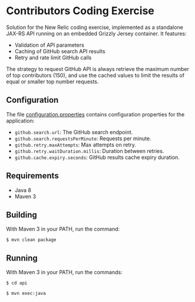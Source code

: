 Contributors Coding Exercise
============================

Solution for the New Relic coding exercise, implemented as a 
standalone JAX-RS API running on an embedded Grizzly Jersey container.
It features:

 * Validation of API parameters
 * Caching of GitHub search API results
 * Retry and rate limit GitHub calls
 
The strategy to request GitHub API is always retrieve the maximum
number of top contributors (150), and use the cached values to limit
the results of equal or smaller top number requests.
 
Configuration
-------------

The file [configuration.properties](service/src/main/resources/contributors.properties) 
contains configuration properties for the application:

 * `github.search.url`: The GitHub search endpoint.
 * `github.search.requestsPerMinute`: Requests per minute.
 * `github.retry.maxAttempts`: Max attempts on retry.
 * `github.retry.waitDuration.millis`: Duration between retries.
 * `github.cache.expiry.seconds`: GitHub results cache expiry duration.

Requirements
------------

 * Java 8
 * Maven 3

Building
--------

With Maven 3 in your PATH, run the command:

`$ mvn clean package`

Running
-------

With Maven 3 in your PATH, run the commands:

`$ cd api`

`$ mvn exec:java`

